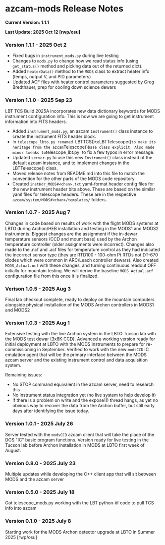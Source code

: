 # azcam-mods Release Notes

**Current Version: 1.1.1**

**Last Update: 2025 Oct 12 [rwp/osu]**

### Version 1.1.1 - 2025 Oct 2
 * Fixed bugs in `instrument_mods.py` during live testing
 * Changes to `mods.py` to change how we read status info (using `get_status()` method and picking data out of the returned dict).
 * Added `heaterData()` method to the `MODS` class to extract heater info (temps, output V, and PID parameters)
 * Updated ACF files with heater control parameters suggested by Greg Bredthauer, prep for cooling down science dewars

### Version 1.1.0 - 2025 Sep 23

LBT TCS Build 2025A incorporates new data dictionary keywords for MODS instrument configuration 
info. This is how we are going to get instrument information into FITS headers. 
 * Added `instrument_mods.py`, an azcam `Instrument()` class instance to create the instrument FITS header
block.
 * In `telescope_lbto.py renamed `LBTTCS()` to `LBTTelescope()` to make its heritage from the azcam `Telescope()` base class explicit. Also made minor tweaks to `telescope_lbt.py` to fix a few typos in error message.
 * Updated `server.py` to use this new `Instrument()` class instead of the default azcam instance, and to implement changes in the LBTTelescope() class.
 * Moved release notes from README.md into this file to match the convention for the other parts of the MODS code repository.
 * Created `instHdr_MODS#<chan>.txt` yaml-format header config files for the new instrument header bits above.  These are based on the similar yaml files for telescope headers. These are in the respective `azcam/system/MODS#<chan>/templates/` folders.

### Version 1.0.7 - 2025 Aug 7

Changes in code based on results of work with the flight MODS systems at LBTO during Archon/HEB 
installation and testing in the MODS1 and MODS2 instruments.  Biggest changes are the assignment
if the in-dewar temperature sensors (CCD and mount base) used by the Archon temperature controller
(older assignments were incorrect). Changes also made to the .ncf and .acf files for temperature
control as they had indicated the incorrect sensor type (they are RTD100 - 100-ohm Pt RTDs
not DT-670 diodes which were common in ARC/Leach controller dewars).  Also created `MODS_Actual.ncf`
with these changes, and turning continuous readout OFF initially for mountain testing.  We will
derive the baseline `MODS_Actual.acf` configuration file from this once it is finalized.

### Verison 1.0.5 - 2025 Aug 3 

Final lab checkout complete, ready to deploy on the mountain computers
alongside physical installation of the MODS Archon controllers in
MODS1 and MODS2

### Version 1.0.3 - 2025 Aug 1

Extensive testing with the live Archon system in the LBTO Tucson lab
with the MODS test dewar (3x8K CCD).  Advanced a working version ready
for initial deployment at LBTO with the MODS instruments to prepare
for re-commissioning in September.  Verified to work with the new
`modsCCD` IC emulation agent that will be the primary interface
between the MODS azcam server and the existing instrument control and
data acquisition system.

Remaining issues:
 * No STOP command equivalent in the azcam server, need to research this
 * No instrument status integration yet (no live system to help develop it)
 * If there is a problem on write and the expose1() thread hangs, as yet no obvious way to recover the data from the Archon buffer, but still early days after identifying the issue today.

### Version 1.0.1 - 2025 July 26

Server tested with the `modsCCD` azcam client that will take the place
of the DOS "IC" basic program functions.  Version ready for live
testing in the Tucson lab before Archon installation in MODS at LBTO
first week of August.

### Version 0.8.0 - 2025 July 23

Multiple updates while developing the C++ client app that will sit between MODS and the azcam server

### Version 0.5.0 - 2025 July 18

Got telescope_mods.py working with the LBT python-iif code to pull TCS info into azcam

### Version 0.1.0 - 2025 July 8

Starting work for the MODS Archon detector upgrade at LBTO in Summer 2025 [rwp/osu]

